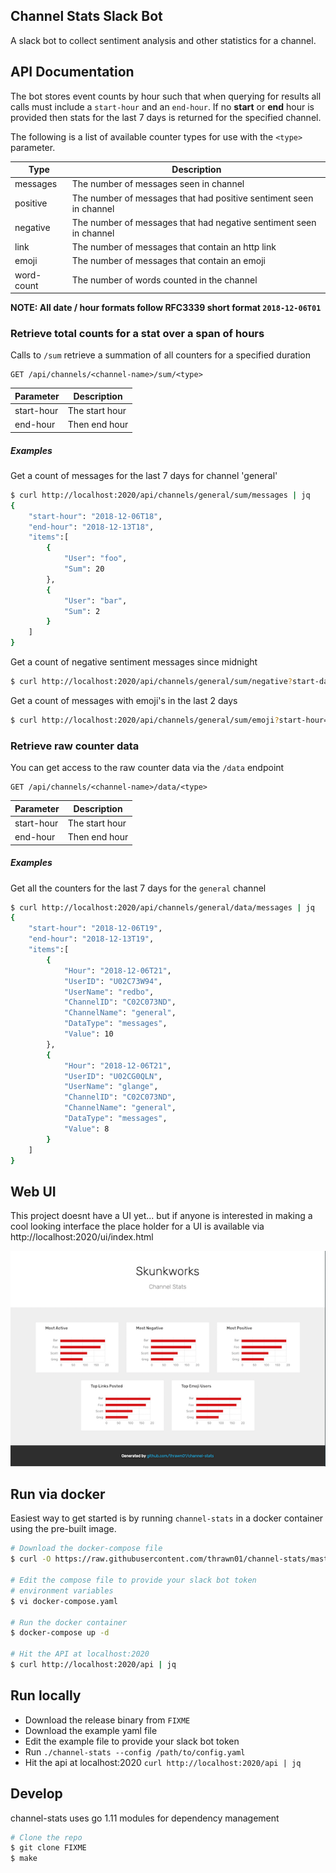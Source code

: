 ## Channel Stats Slack Bot
A slack bot to collect sentiment analysis and other statistics for a channel.

## API Documentation
The bot stores event counts by hour such that when querying for results all
calls must include a `start-hour` and an `end-hour`. If no **start** or
 **end** hour is provided then stats for the last 7 days is returned for
the specified channel.

The following is a list of available counter types for use with the
 `<type>` parameter.

Type       | Description
-----------|------------
messages   | The number of messages seen in channel
positive   | The number of messages that had positive sentiment seen in channel
negative   | The number of messages that had negative sentiment seen in channel
link       | The number of messages that contain an http link
emoji      | The number of messages that contain an emoji
word-count | The number of words counted in the channel

**NOTE: All date / hour formats follow RFC3339 short format `2018-12-06T01`**

### Retrieve total counts for a stat over a span of hours
Calls to `/sum` retrieve a summation of all counters for a specified duration

```
GET /api/channels/<channel-name>/sum/<type>
```

Parameter   | Description
------------|------------
start-hour  | The start hour
end-hour    | Then end hour

##### Examples
Get a count of messages for the last 7 days for channel 'general'
```bash
$ curl http://localhost:2020/api/channels/general/sum/messages | jq
{
    "start-hour": "2018-12-06T18",
    "end-hour": "2018-12-13T18",
    "items":[
        {
            "User": "foo",
            "Sum": 20
        },
        {
            "User": "bar",
            "Sum": 2
        }
    ]
}
```
Get a count of negative sentiment messages since midnight
```bash
$ curl http://localhost:2020/api/channels/general/sum/negative?start-date=2018-12-13T00
```

Get a count of messages with emoji's in the last 2 days
```bash
$ curl http://localhost:2020/api/channels/general/sum/emoji?start-hour=2018-12-11T00&end-hour=2018-12-13T00
```

### Retrieve raw counter data
You can get access to the raw counter data via the `/data` endpoint

```
GET /api/channels/<channel-name>/data/<type>
```

Parameter   | Description
------------|------------
start-hour  | The start hour
end-hour    | Then end hour

##### Examples
Get all the counters for the last 7 days for the `general` channel
```bash
$ curl http://localhost:2020/api/channels/general/data/messages | jq
{
    "start-hour": "2018-12-06T19",
    "end-hour": "2018-12-13T19",
    "items":[
        {
            "Hour": "2018-12-06T21",
            "UserID": "U02C73W94",
            "UserName": "redbo",
            "ChannelID": "C02C073ND",
            "ChannelName": "general",
            "DataType": "messages",
            "Value": 10
        },
        {
            "Hour": "2018-12-06T21",
            "UserID": "U02CG0QLN",
            "UserName": "glange",
            "ChannelID": "C02C073ND",
            "ChannelName": "general",
            "DataType": "messages",
            "Value": 8
        }
    ]
}
```

## Web UI
This project doesnt have a UI yet... but if anyone is interested in making a cool looking interface the
place holder for a UI is available via http://localhost:2020/ui/index.html

![Screenshot Here](https://raw.githubusercontent.com/thrawn01/channel-stats/master/ui-screenshot.png)

## Run via docker
Easiest way to get started is by running `channel-stats` in a docker
container using the pre-built image.

```bash
# Download the docker-compose file
$ curl -O https://raw.githubusercontent.com/thrawn01/channel-stats/master/docker-compose.yaml

# Edit the compose file to provide your slack bot token
# environment variables
$ vi docker-compose.yaml

# Run the docker container
$ docker-compose up -d

# Hit the API at localhost:2020
$ curl http://localhost:2020/api | jq
```

## Run locally
* Download the release binary from `FIXME`
* Download the example yaml file
* Edit the example file to provide your slack bot token
* Run `./channel-stats --config /path/to/config.yaml`
* Hit the api at localhost:2020 `curl http://localhost:2020/api | jq`

## Develop
channel-stats uses go 1.11 modules for dependency management

```bash
# Clone the repo
$ git clone FIXME
$ make
```


